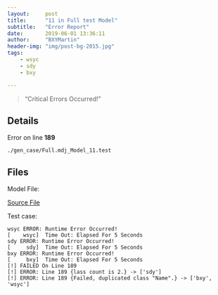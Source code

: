 ```yaml
---
layout:     post
title:      "11 in Full test Model"
subtitle:   "Error Report"
date:       2019-06-01 13:36:11
author:     "BXYMartin"
header-img: "img/post-bg-2015.jpg"
tags:
    - wsyc
    - sdy
    - bxy

---
```


> “Critical Errors Occurred!”


## Details

Error on line **189**

```
./gen_case/Full.mdj_Model_11.test
```

## Files

Model File:

[Source File](https://github.com/BXYMartin/OO-Public/blob/master/test_mdj/Full.mdj)

Test case:

```
wsyc ERROR: Runtime Error Occurred!
[    wsyc]  Time Out: Elapsed For 5 Seconds
sdy ERROR: Runtime Error Occurred!
[     sdy]  Time Out: Elapsed For 5 Seconds
bxy ERROR: Runtime Error Occurred!
[     bxy]  Time Out: Elapsed For 5 Seconds
[!] FAILED On Line 189
[!] ERROR: Line 189 {lass count is 2.} -> ['sdy']
[!] ERROR: Line 189 {Failed, duplicated class "Name".} -> ['bxy', 'wsyc']
```


